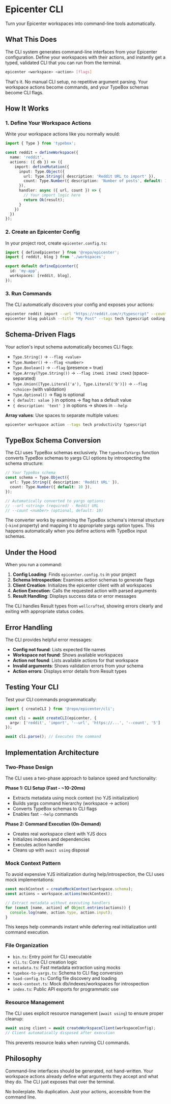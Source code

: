 # Epicenter CLI

Turn your Epicenter workspaces into command-line tools automatically.

## What This Does

The CLI system generates command-line interfaces from your Epicenter configuration. Define your workspaces with their actions, and instantly get a typed, validated CLI that you can run from the terminal.

```bash
epicenter <workspace> <action> [flags]
```

That's it. No manual CLI setup, no repetitive argument parsing. Your workspace actions become commands, and your TypeBox schemas become CLI flags.

## How It Works

### 1. Define Your Workspace Actions

Write your workspace actions like you normally would:

```typescript
import { Type } from 'typebox';

const reddit = defineWorkspace({
  name: 'reddit',
  actions: ({ db }) => ({
    import: defineMutation({
      input: Type.Object({
        url: Type.String({ description: 'Reddit URL to import' }),
        count: Type.Number({ description: 'Number of posts', default: 10 }),
      }),
      handler: async ({ url, count }) => {
        // Your import logic here
        return Ok(result);
      }
    })
  })
});
```

### 2. Create an Epicenter Config

In your project root, create `epicenter.config.ts`:

```typescript
import { defineEpicenter } from '@repo/epicenter';
import { reddit, blog } from './workspaces';

export default defineEpicenter({
  id: 'my-app',
  workspaces: [reddit, blog],
});
```

### 3. Run Commands

The CLI automatically discovers your config and exposes your actions:

```bash
epicenter reddit import --url "https://reddit.com/r/typescript" --count 25
epicenter blog publish --title "My Post" --tags tech typescript coding
```

## Schema-Driven Flags

Your action's input schema automatically becomes CLI flags:

- `Type.String()` → `--flag <value>`
- `Type.Number()` → `--flag <number>`
- `Type.Boolean()` → `--flag` (presence = true)
- `Type.Array(Type.String())` → `--flag item1 item2 item3` (space-separated)
- `Type.Union([Type.Literal('a'), Type.Literal('b')])` → `--flag <choice>` (with validation)
- `Type.Optional()` → flag is optional
- `{ default: value }` in options → flag has a default value
- `{ description: 'text' }` in options → shows in `--help`

**Array values**: Use spaces to separate multiple values:
```bash
epicenter workspace action --tags tech productivity typescript
```

## TypeBox Schema Conversion

The CLI uses TypeBox schemas exclusively. The `typeboxToYargs` function converts TypeBox schemas to yargs CLI options by introspecting the schema structure:

```typescript
// Your TypeBox schema
const schema = Type.Object({
  url: Type.String({ description: 'Reddit URL' }),
  count: Type.Number({ default: 10 }),
});

// Automatically converted to yargs options:
// --url <string> (required) - Reddit URL
// --count <number> (optional, default: 10)
```

The converter works by examining the TypeBox schema's internal structure (`~kind` property) and mapping it to appropriate yargs option types. This happens automatically when you define actions with TypeBox input schemas.

## Under the Hood

When you run a command:

1. **Config Loading**: Finds `epicenter.config.ts` in your project
2. **Schema Introspection**: Examines action schemas to generate flags
3. **Client Creation**: Initializes the epicenter client with all workspaces
4. **Action Execution**: Calls the requested action with parsed arguments
5. **Result Handling**: Displays success data or error messages

The CLI handles Result types from `wellcrafted`, showing errors clearly and exiting with appropriate status codes.

## Error Handling

The CLI provides helpful error messages:

- **Config not found**: Lists expected file names
- **Workspace not found**: Shows available workspaces
- **Action not found**: Lists available actions for that workspace
- **Invalid arguments**: Shows validation errors from your schema
- **Action errors**: Displays error details from Result types

## Testing Your CLI

Test your CLI commands programmatically:

```typescript
import { createCLI } from '@repo/epicenter/cli';

const cli = await createCLI(epicenter, {
  argv: ['reddit', 'import', '--url', 'https://...', '--count', '5']
});

await cli.parse(); // Executes the command
```

## Implementation Architecture

### Two-Phase Design

The CLI uses a two-phase approach to balance speed and functionality:

**Phase 1: CLI Setup (Fast - ~10-20ms)**
- Extracts metadata using mock context (no YJS initialization)
- Builds yargs command hierarchy (workspace → action)
- Converts TypeBox schemas to CLI flags
- Enables fast `--help` commands

**Phase 2: Command Execution (On-Demand)**
- Creates real workspace client with YJS docs
- Initializes indexes and dependencies
- Executes action handler
- Cleans up with `await using` disposal

### Mock Context Pattern

To avoid expensive YJS initialization during help/introspection, the CLI uses mock implementations:

```typescript
const mockContext = createMockContext(workspace.schema);
const actions = workspace.actions(mockContext);

// Extract metadata without executing handlers
for (const [name, action] of Object.entries(actions)) {
  console.log(name, action.type, action.input);
}
```

This keeps help commands instant while deferring real initialization until command execution.

### File Organization

- `bin.ts`: Entry point for CLI executable
- `cli.ts`: Core CLI creation logic
- `metadata.ts`: Fast metadata extraction using mocks
- `typebox-to-yargs.ts`: Schema to CLI flag conversion
- `load-config.ts`: Config file discovery and loading
- `mock-context.ts`: Mock db/indexes/workspaces for introspection
- `index.ts`: Public API exports for programmatic use

### Resource Management

The CLI uses explicit resource management (`await using`) to ensure proper cleanup:

```typescript
await using client = await createWorkspaceClient(workspaceConfig);
// Client automatically disposed after execution
```

This prevents resource leaks when running CLI commands.

## Philosophy

Command-line interfaces should be generated, not hand-written. Your workspace actions already define what arguments they accept and what they do. The CLI just exposes that over the terminal.

No boilerplate. No duplication. Just your actions, accessible from the command line.
